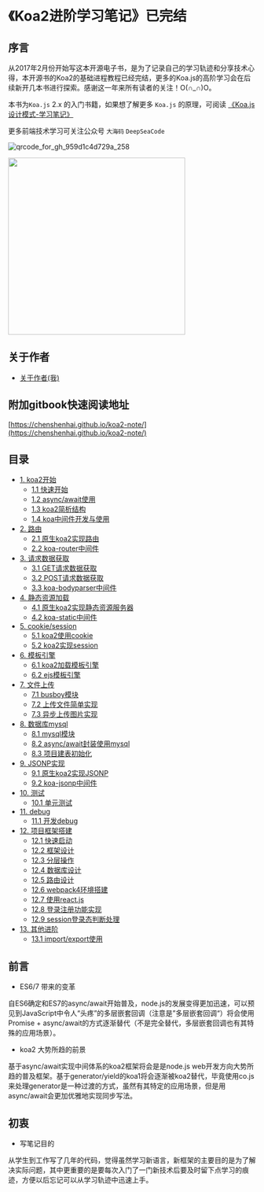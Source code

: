 # 《Koa2进阶学习笔记》已完结

## 序言

从2017年2月份开始写这本开源电子书，是为了记录自己的学习轨迹和分享技术心得，本开源书的Koa2的基础进程教程已经完结，更多的Koa.js的高阶学习会在后续新开几本书进行探索。感谢这一年来所有读者的关注！O(∩_∩)O。

本书为`Koa.js` 2.x 的入门书籍，如果想了解更多 `Koa.js` 的原理，可阅读 [《Koa.js 设计模式-学习笔记》](https://github.com/chenshenhai/koajs-design-note)

更多前端技术学习可关注公众号 `大海码` `DeepSeaCode` 



![qrcode_for_gh_959d1c4d729a_258](https://user-images.githubusercontent.com/8216630/43264303-495bf52c-9118-11e8-85cd-4ec6fcc6d066.jpg)
<br/>

<img src="https://user-images.githubusercontent.com/8216630/35775552-970a79cc-09c5-11e8-932b-9ad5a14c0bb5.png"  width="360"/>


## 关于作者
- [关于作者(我)](https://chenshenhai.github.io)

## 附加gitbook快速阅读地址
[https://chenshenhai.github.io/koa2-note/](https://chenshenhai.github.io/koa2-note/)

## 目录
* [1. koa2开始]()
    * [1.1 快速开始](https://github.com/ChenShenhai/koa2-note/blob/master/note/start/quick.md)
    * [1.2 async/await使用](https://github.com/ChenShenhai/koa2-note/blob/master/note/start/async.md)
    * [1.3 koa2简析结构](https://github.com/ChenShenhai/koa2-note/blob/master/note/start/info.md)
    * [1.4 koa中间件开发与使用](https://github.com/ChenShenhai/koa2-note/blob/master/note/start/middleware.md)
* [2. 路由]()
    * [2.1 原生koa2实现路由](https://github.com/ChenShenhai/koa2-note/blob/master/note/route/simple.md)
    * [2.2 koa-router中间件](https://github.com/ChenShenhai/koa2-note/blob/master/note/route/koa-router.md)
* [3. 请求数据获取]()
    * [3.1 GET请求数据获取](https://github.com/ChenShenhai/koa2-note/blob/master/note/request/get.md)
    * [3.2 POST请求数据获取](https://github.com/ChenShenhai/koa2-note/blob/master/note/request/post.md)
    * [3.3 koa-bodyparser中间件](https://github.com/ChenShenhai/koa2-note/blob/master/note/request/post-use-middleware.md)
* [4. 静态资源加载]()
    * [4.1 原生koa2实现静态资源服务器](https://github.com/ChenShenhai/koa2-note/blob/master/note/static/server.md)
    * [4.2 koa-static中间件](https://github.com/ChenShenhai/koa2-note/blob/master/note/static/middleware.md)
* [5. cookie/session]()
    * [5.1 koa2使用cookie](https://github.com/ChenShenhai/koa2-note/blob/master/note/cookie/info.md)
    * [5.2 koa2实现session](https://github.com/ChenShenhai/koa2-note/blob/master/note/session/info.md)
* [6. 模板引擎]()
    * [6.1 koa2加载模板引擎](https://github.com/ChenShenhai/koa2-note/blob/master/note/template/add.md)
    * [6.2 ejs模板引擎](https://github.com/ChenShenhai/koa2-note/blob/master/note/template/ejs.md)
* [7. 文件上传]()
    * [7.1 busboy模块](https://github.com/ChenShenhai/koa2-note/blob/master/note/upload/busboy.md)
    * [7.2 上传文件简单实现](https://github.com/ChenShenhai/koa2-note/blob/master/note/upload/simple.md)
    * [7.3 异步上传图片实现](https://github.com/ChenShenhai/koa2-note/blob/master/note/upload/pic-async.md)
* [8. 数据库mysql]()
    * [8.1 mysql模块](https://github.com/ChenShenhai/koa2-note/blob/master/note/mysql/info.md)    
    * [8.2 async/await封装使用mysql](https://github.com/ChenShenhai/koa2-note/blob/master/note/mysql/async.md)
    * [8.3 项目建表初始化](https://github.com/ChenShenhai/koa2-note/blob/master/note/mysql/init.md)
* [9. JSONP实现]()
    * [9.1 原生koa2实现JSONP](https://github.com/ChenShenhai/koa2-note/blob/master/note/jsonp/info.md)
    * [9.2 koa-jsonp中间件](https://github.com/ChenShenhai/koa2-note/blob/master/note/jsonp/koa-jsonp.md)
* [10. 测试]()
    * [10.1 单元测试](https://github.com/ChenShenhai/koa2-note/blob/master/note/test/unit.md)
* [11. debug]()
    * [11.1 开发debug](https://github.com/ChenShenhai/koa2-note/blob/master/note/debug/info.md)
* [12. 项目框架搭建]()
    * [12.1 快速启动](https://github.com/ChenShenhai/koa2-note/blob/master/note/project/start.md)
    * [12.2 框架设计](https://github.com/ChenShenhai/koa2-note/blob/master/note/project/framework.md)
    * [12.3 分层操作](https://github.com/ChenShenhai/koa2-note/blob/master/note/project/layer.md)
    * [12.4 数据库设计](https://github.com/ChenShenhai/koa2-note/blob/master/note/project/sql.md)
    * [12.5 路由设计](https://github.com/ChenShenhai/koa2-note/blob/master/note/project/route.md)
    * [12.6 webpack4环境搭建](https://github.com/ChenShenhai/koa2-note/blob/master/note/project/webpack4.md)
    * [12.7 使用react.js](https://github.com/ChenShenhai/koa2-note/blob/master/note/project/react.md)
    * [12.8 登录注册功能实现](https://github.com/ChenShenhai/koa2-note/blob/master/note/project/sign.md)
    * [12.9 session登录态判断处理](https://github.com/ChenShenhai/koa2-note/blob/master/note/project/session.md) 
* [13. 其他进阶]()
    * [13.1 import/export使用](https://github.com/ChenShenhai/koa2-note/blob/master/note/other/esm.md) 

## 前言
- ES6/7 带来的变革

自ES6确定和ES7的async/await开始普及，node.js的发展变得更加迅速，可以预见到JavaScript中令人“头疼”的多层嵌套回调（注意是”多层嵌套回调“）将会使用Promise + async/await的方式逐渐替代（不是完全替代，多层嵌套回调也有其特殊的应用场景）。

- koa2 大势所趋的前景

基于async/await实现中间体系的koa2框架将会是是node.js web开发方向大势所趋的普及框架。基于generator/yield的koa1将会逐渐被koa2替代，毕竟使用co.js来处理generator是一种过渡的方式，虽然有其特定的应用场景，但是用async/await会更加优雅地实现同步写法。

## 初衷

- 写笔记目的

从学生到工作写了几年的代码，觉得虽然学习新语言，新框架的主要目的是为了解决实际问题，其中更重要的是要每次入门了一门新技术后要及时留下点学习的痕迹，方便以后忘记可以从学习轨迹中迅速上手。

